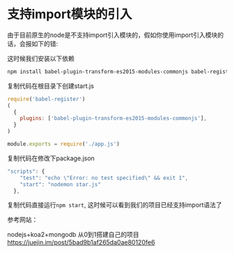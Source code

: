 # 支持import模块的引入

由于目前原生的node是不支持import引入模块的，假如你使用import引入模块的话，会报如下的错:

这时候我们安装以下依赖
``` bash
npm install babel-plugin-transform-es2015-modules-commonjs babel-register --save
```
复制代码在根目录下创建start.js
``` javascript
require('babel-register')
(
  {
    plugins: ['babel-plugin-transform-es2015-modules-commonjs'],
  }
)

module.exports = require('./app.js')
``` 
复制代码在修改下package.json
``` javascript
"scripts": {
    "test": "echo \"Error: no test specified\" && exit 1",
    "start": "nodemon star.js"
  },
``` 
复制代码直接运行`npm start`, 这时候可以看到我们的项目已经支持import语法了



参考网站：

nodejs+koa2+mongodb 从0到1搭建自己的项目
https://juejin.im/post/5bad9b1af265da0ae80120fe6